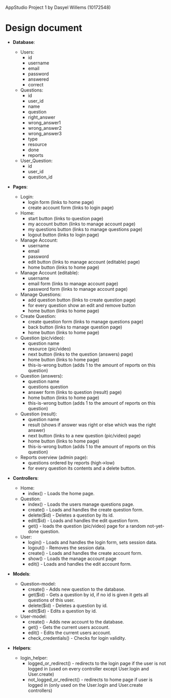 AppStudio Project 1 by Dasyel Willems (10172548)

# Design document #

+ __Database__:
    - Users:  
        * id
        * username
        * email
        * password
        * answered
        * correct
    - Questions:  
        * id
        * user_id
        * name
        * question
        * right_answer
        * wrong_answer1
        * wrong_answer2
        * wrong_answer3
        * type
        * resource
        * done
        * reports
    - User_Question:  
        * id
        * user_id
        * question_id
        
+ __Pages__:
    - Login:
        * login form (links to home page)
        * create account form (links to login page)
    - Home:
        * start button (links to question page)
        * my account button (links to manage account page)
        * my questions button (links to manage questions page)
        * logout button (links to login page)
    - Manage Account:
        * username
        * email
        * password
        * edit button (links to manage account (editable) page)
        * home button (links to home page)
    - Manage Account (editable):
        * username
        * email form (links to manage account page)
        * password form (links to manage account page)
    - Manage Questions:
        * add question button (links to create question page)
        * for every question show an edit and remove button
        * home button (links to home page)
    - Create Question:
        * create question form (links to manage questions page)
        * back button (links to manage question page)
        * home button (links to home page)
    - Question (pic/video):
        * question name
        * resource (pic/video)
        * next button (links to the question (answers) page)
        * home button (links to home page)
        * this-is-wrong button (adds 1 to the amount of reports on this question)
    - Question (answers):
        * question name
        * questions question
        * answer form (links to question (result) page)
        * home button (links to home page)
        * this-is-wrong button (adds 1 to the amount of reports on this question)
    - Question (result):
        * question name
        * result (shows if answer was right or else which was the right answer)
        * next button (links to a new question (pic/video) page)
        * home button (links to home page)
        * this-is-wrong button (adds 1 to the amount of reports on this question)
    - Reports overview (admin page):
        * questions ordered by reports (high->low)
        * for every question its contents and a delete button.

+ __Controllers__:
    - Home:
        * index() - Loads the home page.
    - Question:
        * index() - Loads the users manage questions page.
        * create() - Loads and handles the create question form.
        * delete($id) - Deletes a question by its id.
        * edit($id) - Loads and handles the edit question form.
        * get() - loads the question (pic/video) page for a random not-yet-done question.
    - User:
        * login() - Loads and handles the login form, sets session data.
        * logout() - Removes the session data.
        * create() - Loads and handles the create account form.
        * show() - Loads the manage account page
        * edit() - Loads and handles the edit account form.
        
+ __Models__:
    - Question-model:
        * create() - Adds new question to the database.
        * get($id) - Gets a question by id, if no id is given it gets all questions of this user.
        * delete($id) - Deletes a question by id.
        * edit($id) - Edits a question by id.
    - User-model:
        * create() - Adds new account to the database.
        * get() - Gets the current users account.
        * edit() - Edits the current users account.
        * check_credentials() - Checks for login validity.
        
+ __Helpers__:
    - login_helper:
        * logged_or_redirect() - redirects to the login page if the user is not logged in (used on every controller except User.login and User.create)
        * not_logged_or_redirect() - redirects to home page if user is logged in (only used on the User.login and User.create controllers)
        
